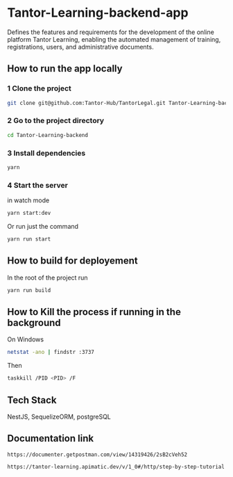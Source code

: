 # Tantor-Learning-backend-app

Defines the features and requirements for the development of the online platform Tantor Learning, enabling the automated management of training, registrations, users, and administrative documents.

## How to run the app locally

### 1 Clone the project

```bash
git clone git@github.com:Tantor-Hub/TantorLegal.git Tantor-Learning-backend
```

### 2 Go to the project directory

```bash
cd Tantor-Learning-backend
```

### 3 Install dependencies

```bash
yarn
```

### 4 Start the server

in watch mode

```bash
yarn start:dev
```

Or run just the command

```bash
yarn run start
```

## How to build for deployement

In the root of the project run

```bash
yarn run build
```

## How to Kill the process if running in the background

On Windows

```bash
netstat -ano | findstr :3737
```

Then

```bash
taskkill /PID <PID> /F
```

## Tech Stack

NestJS, SequelizeORM, postgreSQL

## Documentation link

```https://documenter.getpostman.com/view/14319426/2sB2cVeh52```

```https://tantor-learning.apimatic.dev/v/1_0#/http/step-by-step-tutorial```
